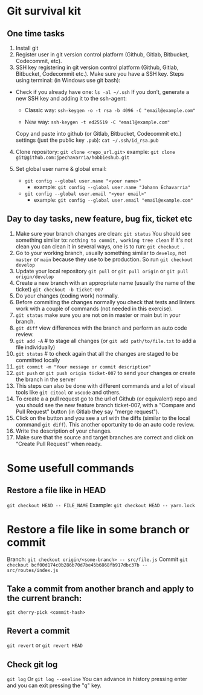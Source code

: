 # Git survival kit

## One time tasks

1. Install git
2. Register user in git version control platform (Github, Gitlab, Bitbucket, Codecommit, etc).
3. SSH key registering in git version control platform (Github, Gitlab, Bitbucket, Codecommit etc.). Make sure you have a SSH key. Steps using terminal: (in Windows use git bash):
  * Check if you already have one:
      `ls -al ~/.ssh`
    If you don’t, generate a new SSH key and adding it to the ssh-agent:
      
      - Classic way:
        `ssh-keygen -o -t rsa -b 4096 -C "email@example.com"`
      
      - New way:
        `ssh-keygen -t ed25519 -C "email@example.com"`
      
      Copy and paste into github (or Gitlab, Bitbucket, Codecommit etc.) settings (just the public key `.pub`):
         `cat ~/.ssh/id_rsa.pub`

4. Clone repository:
   `git clone <repo_url.git>`
   example:
   `git clone git@github.com:jpechavarria/hobbieshub.git`

5. Set global user name & global email:
   * `git config --global user.name "<your name>"`
     * example: `git config --global user.name "Johann Echavarria"`
   * `git config --global user.email "<your email>"`
     * example: `git config --global user.email "email@example.com"`

## Day to day tasks, new feature, bug fix, ticket etc

1. Make sure your branch changes are clean:
  `git status`
  You should see something similar to:
  `nothing to commit, working tree clean`
  If it's not clean you can clean it in several ways, one is to run:
  `git checkout .`
2. Go to your working branch, usually something similar to `develop`, not `master` or `main` because they use to be production. So run
   `git checkout develop`
3. Update your local repository
   `git pull` or `git pull origin` or `git pull origin/develop`
4. Create a new branch with an appropriate name (usually the name of the ticket)
  `git checkout -b ticket-007`
5. Do your changes (coding work) normally.
6. Before commiting the changes normally you check that tests and linters work with a couple of commands (not needed in this exercise).
7. `git status` make sure you are not on in master or main but in your branch.
8. `git diff` view differences with the branch and perform an auto code review.
9. `git add -A` # to stage all changes (or `git add path/to/file.txt` to add a
file individually)
10. `git status` # to check again that all the changes are staged to be committed locally
11. `git commit -m "Your message or commit description"`
12. `git push` or `git push origin ticket-007` to send your changes or create the branch in the server
13. This steps can also be done with different commands and a lot of visual tools like `git citool` or `vscode` and others.
14. To create a a pull request go to the url of Github (or equivalent) repo and you should see the new feature branch ticket-007, with a "Compare and Pull Request" button (in Gitlab they say "merge request").
15. Click on the button and you see a url with the diffs (similar to the local command `git diff`). This another oportunity to do an auto code review.
16. Write the description of your changes.
17. Make sure that the source and target branches are correct and click on “Create Pull Request” when ready.


# Some usefull commands

## Restore a file like in HEAD
  `git checkout HEAD -- FILE_NAME`
Example:
  `git checkout HEAD -- yarn.lock`

# Restore a file like in some branch or commit
  Branch:
    `git checkout origin/<some-branch> -- src/file.js`
  Commit
    `git checkout bcf00d174c0b286b70d7be45b6868fb917dbc37b --src/routes/index.js`



## Take a commit from another branch and apply to the current branch:

  `git cherry-pick <commit-hash>`

## Revert a commit
  `git revert` or `git revert HEAD`

## Check git log
  `git log`
Or
  `git log --oneline`
You can advance in history pressing enter and you can exit pressing the "q" key.
